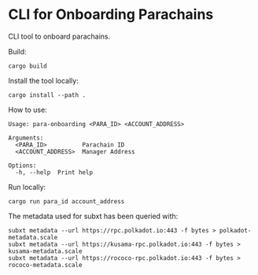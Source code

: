 # CLI for Onboarding Parachains
CLI tool to onboard parachains.

Build:
```shell
cargo build
```

Install the tool locally:
```shell
cargo install --path .
```

How to use:
```
Usage: para-onboarding <PARA_ID> <ACCOUNT_ADDRESS>

Arguments:
  <PARA_ID>          Parachain ID
  <ACCOUNT_ADDRESS>  Manager Address

Options:
  -h, --help  Print help
```

Run locally:
```shell
cargo run para_id account_address
```
The metadata used for subxt has been queried with:
```shell
subxt metadata --url https://rpc.polkadot.io:443 -f bytes > polkadot-metadata.scale
subxt metadata --url https://kusama-rpc.polkadot.io:443 -f bytes > kusama-metadata.scale
subxt metadata --url https://rococo-rpc.polkadot.io:443 -f bytes > rococo-metadata.scale
```